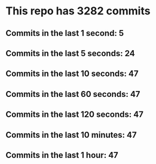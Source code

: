 # This repo has 3282 commits

## Commits in the last 1 second: 5
## Commits in the last 5 seconds: 24
## Commits in the last 10 seconds: 47
## Commits in the last 60 seconds: 47
## Commits in the last 120 seconds: 47
## Commits in the last 10 minutes: 47
## Commits in the last 1 hour: 47
